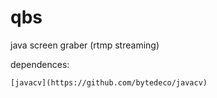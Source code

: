 # qbs
java screen graber (rtmp streaming)

dependences:

    [javacv](https://github.com/bytedeco/javacv)
